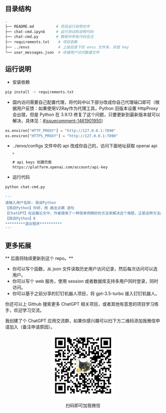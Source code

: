 ## 目录结构

```bash
.
├── README.md          # 项目运行说明文件
├── chat-cmd.ipynb     # 运行测试和说明代码
├── chat-cmd.py        # 教程中所有代码及注
├── requirements.txt    # 项目依赖
├── ../envs             # 上级目录下的 envs 文件夹，存放 key
└── user_messages.json  # 存储用户访问数据文件
```

## 运行说明

- 安装依赖

```bash
pip install -r requirements.txt
```

- 国内访问需要自己配置代理，将代码中以下部分改成你自己代理端口即可（根据用户反馈：如果使用V2Ray作为代理工具，Python 旧版本设置 HttpProxy 会出错，但是 Python 在 3.9.13 修复了这个问题，只要更新到最新版本就可以解决，具体见：[#issuecomment-1461901950](https://github.com/XksA-me/ChatGPT-3.5-API/issues/2#issuecomment-1461901950)）

```python
os.environ["HTTP_PROXY"] = "http://127.0.0.1:7890"
os.environ["HTTPS_PROXY"] = "http://127.0.0.1:7890"
```

- ../envs/configs 文件中的 api 改成你自己的，访问下面地址获取 openai api 。
  ```
  # api keys 创建页面
  https://platform.openai.com/account/api-key
  ```
- 运行代码

```bash
python chat-cmd.py

'''
请输入用户名称: 简说Python
【简说Python】你好，用 画龙点睛 造句
【ChatGPT】在这篇论文中，作者使用了一种简单而精妙的方法来解决这个难题，正是这种方法起到了画龙点睛的作用，使得整个研究更加完美。
【简说Python】0
*********退出程序**********
'''
```

## 更多拓展

** 后面将陆续更新到这个 repo。**

- 你可以写个函数，从 json 文件读取历史用户访问记录，然后每次访问可以选用户。
- 你可以写个 web 服务，使用 session 或者数据库支持多用户同时登录，同时访问。
- 你可以基于之前分享的钉钉机器人项目，将 gpt-3.5-turbo 接入钉钉机器人。

你还可以上 Github 搜索更多 ChatGPT 相关项目，或者其他有意思的项目学习练手，欢迎学习交流。

我创建了个 ChatGPT 应用交流群，如果你感兴趣可以扫下方二维码添加我微信申请加入（备注申请原因）。

<center>
<img src="../ChatAPI/shopifyApis/wx.png" width=40% />
<p>扫码即可加我微信</p>
</center>
